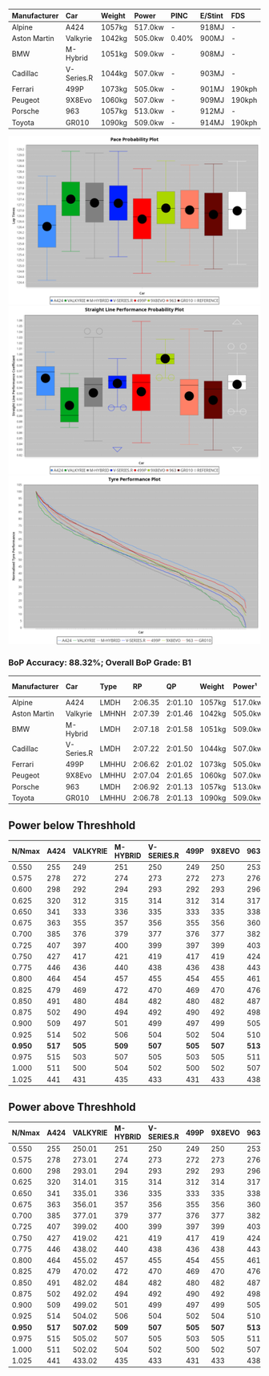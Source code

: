 | Manufacturer | Car        | Weight | Power   | PINC    | E/Stint | FDS     |
|:-|:-|:-|:-|:-|:-|:-|
| Alpine       | A424       | 1057kg | 517.0kw |    -    | 918MJ   |    -    |
| Aston Martin | Valkyrie   | 1042kg | 505.0kw | 0.40%   | 900MJ   |    -    |
| BMW          | M-Hybrid   | 1051kg | 509.0kw |    -    | 908MJ   |    -    |
| Cadillac     | V-Series.R | 1044kg | 507.0kw |    -    | 903MJ   |    -    |
| Ferrari      | 499P       | 1073kg | 505.0kw |    -    | 901MJ   | 190kph  |
| Peugeot      | 9X8Evo     | 1060kg | 507.0kw |    -    | 909MJ   | 190kph  |
| Porsche      | 963        | 1057kg | 513.0kw |    -    | 912MJ   |    -    |
| Toyota       | GR010      | 1090kg | 509.0kw |    -    | 914MJ   | 190kph  |

![PACECHART](./IMG/ACOMETHOD.png)
![STRAIGHTLINEPERFORMANCECHART](./IMG/ACOMETHOD_sp.png)
![TYREPERFORMANCECHART](./IMG/ACOMETHOD_tw.png)

### BoP Accuracy: 88.32%; Overall BoP Grade: B1
| Manufacturer | Car        | Type  | RP      | QP      | Weight | Power¹  | Threshhold | PINC    | Power²   | E/Stint | AVG Vmax  | FDS     | RDLC | L/Stint | BOP-Grade | Model Accuracy | Model Points | Match% | SimDiff |
|:-|:-|:-|:-|:-|:-|:-|:-|:-|:-|:-|:-|:-|:-|:-|:-|:-|:-|:-|:-|
| Alpine       | A424       | LMDH  | 2:06.35 | 2:01.10 | 1057kg | 517.0kw | 210.0kph   |    -    | 517.00kw |  918MJ  | 303.94kph |    -    | 1.01 | 25      | -C1       | 97.47%         | 1810         | 77.68% | +0.56   |
| Aston Martin | Valkyrie   | LMHNH | 2:07.39 | 2:01.46 | 1042kg | 505.0kw | 210.0kph   | 0.40%   | 507.00kw |  900MJ  | 294.43kph |    -    | 1.04 | 25      | +C2       | 100.00%        | 466          | 70.86% | #       |
| BMW          | M-Hybrid   | LMDH  | 2:07.18 | 2:01.58 | 1051kg | 509.0kw | 210.0kph   |    -    | 509.00kw |  908MJ  | 298.61kph |    -    | 1.02 | 25      | +A2       | 100.00%        | 3339         | 94.79% | +0.15   |
| Cadillac     | V-Series.R | LMDH  | 2:07.22 | 2:01.50 | 1044kg | 507.0kw | 210.0kph   |    -    | 507.00kw |  903MJ  | 299.51kph |    -    | 1.02 | 25      | +B2       | 99.00%         | 6039         | 84.31% | +0.50   |
| Ferrari      | 499P       | LMHHU | 2:06.62 | 2:01.02 | 1073kg | 505.0kw | 210.0kph   |    -    | 505.00kw |  901MJ  | 296.84kph | 190kph  | 1.03 | 25      | -B1       | 99.56%         | 7418         | 87.89% | +0.67   |
| Peugeot      | 9X8Evo     | LMHHU | 2:07.04 | 2:01.65 | 1060kg | 507.0kw | 210.0kph   |    -    | 507.00kw |  909MJ  | 307.59kph | 190kph  | 0.99 | 25      | ~A1       | 100.00%        | 1889         | 98.37% | +0.26   |
| Porsche      | 963        | LMDH  | 2:06.92 | 2:01.13 | 1057kg | 513.0kw | 210.0kph   |    -    | 513.00kw |  912MJ  | 297.13kph |    -    | 1.02 | 25      | ~A1       | 100.00%        | 14574        | 96.87% | -0.37   |
| Toyota       | GR010      | LMHHU | 2:06.78 | 2:01.13 | 1090kg | 509.0kw | 210.0kph   |    -    | 509.00kw |  914MJ  | 293.92kph | 190kph  | 1.02 | 25      | ~A1       | 97.78%         | 5323         | 95.79% | +1.20   |

## Power below Threshhold
| N/Nmax    | A424    | VALKYRIE | M-HYBRID | V-SERIES.R | 499P    | 9X8EVO  | 963     | GR010   |
|:-|:-|:-|:-|:-|:-|:-|:-|:-|
|  0.550    |  255    |  249     |  251     |  250       |  249    |  250    |  253    |  251    |
|  0.575    |  278    |  272     |  274     |  273       |  272    |  273    |  276    |  274    |
|  0.600    |  298    |  292     |  294     |  293       |  292    |  293    |  296    |  294    |
|  0.625    |  320    |  312     |  315     |  314       |  312    |  314    |  317    |  315    |
|  0.650    |  341    |  333     |  336     |  335       |  333    |  335    |  338    |  336    |
|  0.675    |  363    |  355     |  357     |  356       |  355    |  356    |  360    |  357    |
|  0.700    |  385    |  376     |  379     |  377       |  376    |  377    |  382    |  379    |
|  0.725    |  407    |  397     |  400     |  399       |  397    |  399    |  403    |  400    |
|  0.750    |  427    |  417     |  421     |  419       |  417    |  419    |  424    |  421    |
|  0.775    |  446    |  436     |  440     |  438       |  436    |  438    |  443    |  440    |
|  0.800    |  464    |  454     |  457     |  455       |  454    |  455    |  461    |  457    |
|  0.825    |  479    |  469     |  472     |  470       |  469    |  470    |  476    |  472    |
|  0.850    |  491    |  480     |  484     |  482       |  480    |  482    |  487    |  484    |
|  0.875    |  502    |  490     |  494     |  492       |  490    |  492    |  498    |  494    |
|  0.900    |  509    |  497     |  501     |  499       |  497    |  499    |  505    |  501    |
|  0.925    |  514    |  502     |  506     |  504       |  502    |  504    |  510    |  506    |
| **0.950** | **517** | **505**  | **509**  | **507**    | **505** | **507** | **513** | **509** |
|  0.975    |  515    |  503     |  507     |  505       |  503    |  505    |  511    |  507    |
|  1.000    |  511    |  500     |  504     |  502       |  500    |  502    |  507    |  504    |
|  1.025    |  441    |  431     |  435     |  433       |  431    |  433    |  438    |  435    |

## Power above Threshhold
| N/Nmax    | A424    | VALKYRIE   | M-HYBRID | V-SERIES.R | 499P    | 9X8EVO  | 963     | GR010   |
|:-|:-|:-|:-|:-|:-|:-|:-|:-|
|  0.550    |  255    |  250.01    |  251     |  250       |  249    |  250    |  253    |  251    |
|  0.575    |  278    |  273.01    |  274     |  273       |  272    |  273    |  276    |  274    |
|  0.600    |  298    |  293.01    |  294     |  293       |  292    |  293    |  296    |  294    |
|  0.625    |  320    |  314.01    |  315     |  314       |  312    |  314    |  317    |  315    |
|  0.650    |  341    |  335.01    |  336     |  335       |  333    |  335    |  338    |  336    |
|  0.675    |  363    |  356.01    |  357     |  356       |  355    |  356    |  360    |  357    |
|  0.700    |  385    |  377.01    |  379     |  377       |  376    |  377    |  382    |  379    |
|  0.725    |  407    |  399.02    |  400     |  399       |  397    |  399    |  403    |  400    |
|  0.750    |  427    |  419.02    |  421     |  419       |  417    |  419    |  424    |  421    |
|  0.775    |  446    |  438.02    |  440     |  438       |  436    |  438    |  443    |  440    |
|  0.800    |  464    |  455.02    |  457     |  455       |  454    |  455    |  461    |  457    |
|  0.825    |  479    |  470.02    |  472     |  470       |  469    |  470    |  476    |  472    |
|  0.850    |  491    |  482.02    |  484     |  482       |  480    |  482    |  487    |  484    |
|  0.875    |  502    |  492.02    |  494     |  492       |  490    |  492    |  498    |  494    |
|  0.900    |  509    |  499.02    |  501     |  499       |  497    |  499    |  505    |  501    |
|  0.925    |  514    |  504.02    |  506     |  504       |  502    |  504    |  510    |  506    |
| **0.950** | **517** | **507.02** | **509**  | **507**    | **505** | **507** | **513** | **509** |
|  0.975    |  515    |  505.02    |  507     |  505       |  503    |  505    |  511    |  507    |
|  1.000    |  511    |  502.02    |  504     |  502       |  500    |  502    |  507    |  504    |
|  1.025    |  441    |  433.02    |  435     |  433       |  431    |  433    |  438    |  435    |
